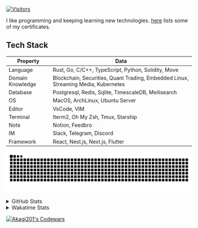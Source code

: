<!-- markdownlint-disable MD041 MD010 MD033 -->
[![Visitors](https://api.visitorbadge.io/api/daily?path=Akagi201%2FAkagi201&label=Visitors%20Today&countColor=%2337d67a)](https://visitorbadge.io/status?path=Akagi201%2FAkagi201)

I like programming and keeping learning new technologies. [here](https://github.com/Akagi201/blockchain) lists some of my certificates.

## Tech Stack

| Property         	| Data                                                                               	|
|------------------	|------------------------------------------------------------------------------------	|
| Language         	| Rust, Go, C/C++, TypeScript, Python, Solidity, Move                                 |
| Domain Knowledge 	| Blockchain, Securities, Quant Trading, Embedded Linux, Streaming Media, Kubernetes 	|
| Database         	| Postgresql, Redis, Sqlite, TimescaleDB, Meilisearch                                 |
| OS               	| MacOS, ArchLinux, Ubuntu Server                                                     |
| Editor           	| VsCode, VIM                                                                        	|
| Terminal          | Iterm2, Oh My Zsh, Tmux, Starship                                                   |
| Note             	| Notion, Feedbro                                                                    	|
| IM               	| Slack, Telegram, Discord                                                            |
| Framework         | React, Nest.js, Next.js, Flutter                                                   	|

[![github contribution grid snake animation](https://raw.githubusercontent.com/Akagi201/Akagi201/output/github-contribution-grid-snake.svg#gh-light-mode-only)](https://github.com/Akagi201)

<details>
<summary>GitHub Stats</summary>
  <a href="https://github.com/Akagi201"><img alt="Profile Detail" src="https://raw.githubusercontent.com/Akagi201/Akagi201/master/profile-summary-card-output/dracula/0-profile-details.svg" /></a>
  <a href="https://github.com/Akagi201"><img alt="Github Stats" src="https://raw.githubusercontent.com/Akagi201/Akagi201/master/profile-summary-card-output/dracula/3-stats.svg" /></a>
  <a href="https://github.com/Akagi201"><img alt="Lang By Commits" src="https://raw.githubusercontent.com/Akagi201/Akagi201/master/profile-summary-card-output/dracula/2-most-commit-language.svg" /></a>
</details>

<details>
<summary>Wakatime Stats</summary>
<br>

<!--START_SECTION:waka-->

```txt
From: 18 October 2023 - To: 25 October 2023

Total Time: 30 hrs 53 mins

Other        18 hrs 50 mins  ███████████████▒░░░░░░░░░   61.01 %
Rust         5 hrs 9 mins    ████▒░░░░░░░░░░░░░░░░░░░░   16.70 %
sh           2 hrs 13 mins   █▓░░░░░░░░░░░░░░░░░░░░░░░   07.20 %
Markdown     2 hrs 5 mins    █▓░░░░░░░░░░░░░░░░░░░░░░░   06.77 %
Solidity     1 hr 36 mins    █▒░░░░░░░░░░░░░░░░░░░░░░░   05.18 %
TOML         22 mins         ▒░░░░░░░░░░░░░░░░░░░░░░░░   01.20 %
TSQL         14 mins         ▒░░░░░░░░░░░░░░░░░░░░░░░░   00.76 %
YAML         7 mins          ░░░░░░░░░░░░░░░░░░░░░░░░░   00.42 %
JavaScript   5 mins          ░░░░░░░░░░░░░░░░░░░░░░░░░   00.32 %
JSON         4 mins          ░░░░░░░░░░░░░░░░░░░░░░░░░   00.23 %
```

<!--END_SECTION:waka-->

</details>

<a href="https://www.codewars.com/users/Akagi201"><img alt="Akagi201's Codewars" src="https://www.codewars.com/users/Akagi201/badges/small"></a>

